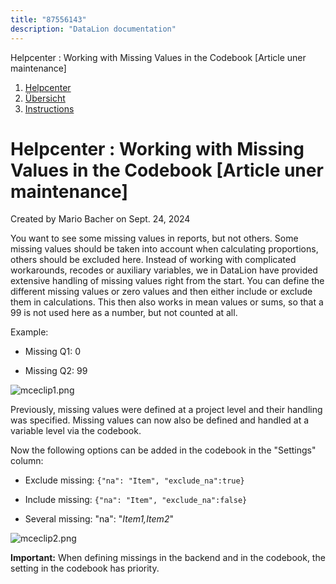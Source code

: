 ```yaml
---
title: "87556143"
description: "DataLion documentation"
---
```


Helpcenter : Working with Missing Values in the Codebook \[Article uner maintenance\]  

1.  [Helpcenter](index.html)
2.  [Übersicht](2982609.html)
3.  [Instructions](Instructions_85524497.html)

# Helpcenter : Working with Missing Values in the Codebook \[Article uner maintenance\]

Created by Mario Bacher on Sept. 24, 2024

You want to see some missing values in reports, but not others. Some missing values should be taken into account when calculating proportions, others should be excluded here. Instead of working with complicated workarounds, recodes or auxiliary variables, we in DataLion have provided extensive handling of missing values right from the start. You can define the different missing values or zero values and then either include or exclude them in calculations. This then also works in mean values or sums, so that a 99 is not used here as a number, but not counted at all.

Example:

-   Missing Q1: 0
    
-   Missing Q2: 99
    

![mceclip1.png](/img/87687195.png?width=760)

Previously, missing values were defined at a project level and their handling was specified. Missing values can now also be defined and handled at a variable level via the codebook.

Now the following options can be added in the codebook in the "Settings" column:

-   Exclude missing: `{"na": "Item", "exclude_na":true}`
    
-   Include missing: `{"na": "Item", "exclude_na":false}`
    
-   Several missing: "na": "*Item1,Item2*"
    

![mceclip2.png](/img/87687202.png?width=760)

**Important:** When defining missings in the backend and in the codebook, the setting in the codebook has priority.